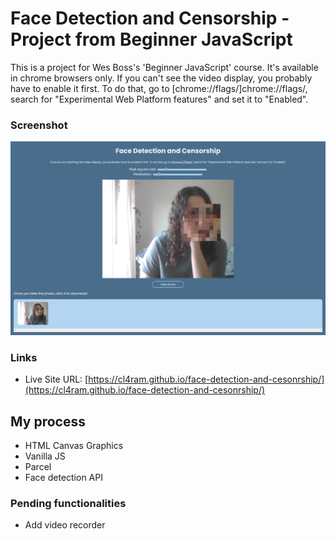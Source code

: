 # Face Detection and Censorship - Project from Beginner JavaScript

This is a project for Wes Boss's 'Beginner JavaScript' course.
It's available in chrome browsers only.
If you can't see the video display, you probably have to enable it first. To do that, go to [chrome://flags/]chrome://flags/, search for "Experimental Web Platform features" and set it to "Enabled".

### Screenshot

![](./screenshot.png)

### Links

- Live Site URL: [https://cl4ram.github.io/face-detection-and-cesonrship/](https://cl4ram.github.io/face-detection-and-cesonrship/)

## My process

- HTML Canvas Graphics
- Vanilla JS
- Parcel
- Face detection API

### Pending functionalities

- Add video recorder

